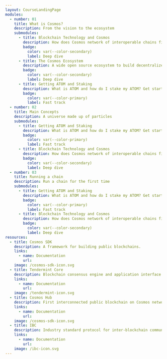 ```yaml
---
layout: CourseLandingPage
modules:
  - number: 01
    title: What is Cosmos?
    description: From the vision to the ecosystem
    submodules:
      - title: Blockchain Technology and Cosmos
        description: How does Cosmos network of interoperable chains fit into blockchain technology
        badge: 
          color: var(--color-secondary)
          label: Deep dive
      - title: The Cosmos Ecosystem
        description: A wide open source ecosystem to build decentralized applications and services
        badge: 
          color: var(--color-secondary)
          label: Deep dive
      - title: Getting ATOM and Staking
        description: What is ATOM and how do I stake my ATOM? Get started with your first ATOM tokens
        badge: 
          color: var(--color-primary)
          label: Fast track
  - number: 02
    title: Main Concepts
    description: A universe made up of particles
    submodules:
      - title: Getting ATOM and Staking
        description: What is ATOM and how do I stake my ATOM? Get started with your first ATOM tokens
        badge: 
          color: var(--color-primary)
          label: Fast track
      - title: Blockchain Technology and Cosmos
        description: How does Cosmos network of interoperable chains fit into blockchain technology
        badge: 
          color: var(--color-secondary)
          label: Deep dive
  - number: 03
    title: Running a chain
    description: Run a chain for the first time
    submodules:
      - title: Getting ATOM and Staking
        description: What is ATOM and how do I stake my ATOM? Get started with your first ATOM tokens
        badge: 
          color: var(--color-primary)
          label: Fast track
      - title: Blockchain Technology and Cosmos
        description: How does Cosmos network of interoperable chains fit into blockchain technology
        badge: 
          color: var(--color-secondary)
          label: Deep dive
resources:
  - title: Cosmos SDK
    description: A framework for building public blockchains.
    links:
      - name: Documentation
        url: 
    image: /cosmos-sdk-icon.svg
  - title: Tendermint Core
    description: Blockchain consensus engine and application interface.
    links:
      - name: Documentation
        url: 
    image: /tendermint-icon.svg
  - title: Cosmos Hub
    description: First interconnected public blockchain on Cosmos network.
    links:
      - name: Documentation
        url: 
    image: /cosmos-sdk-icon.svg
  - title: IBC
    description: Industry standard protocol for inter-blockchain communication.
    links:
      - name: Documentation
        url: 
    image: /ibc-icon.svg
---
```

